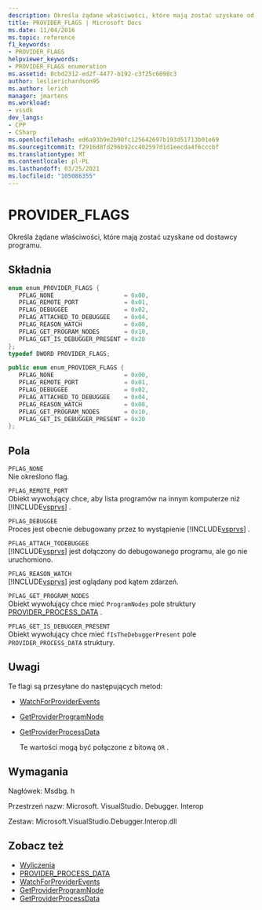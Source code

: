 ```yaml
---
description: Określa żądane właściwości, które mają zostać uzyskane od dostawcy programu.
title: PROVIDER_FLAGS | Microsoft Docs
ms.date: 11/04/2016
ms.topic: reference
f1_keywords:
- PROVIDER_FLAGS
helpviewer_keywords:
- PROVIDER_FLAGS enumeration
ms.assetid: 8cbd2312-ed2f-4477-b192-c3f25c6098c3
author: leslierichardson95
ms.author: lerich
manager: jmartens
ms.workload:
- vssdk
dev_langs:
- CPP
- CSharp
ms.openlocfilehash: ed6a93b9e2b90fc125642697b193d51713b01e69
ms.sourcegitcommit: f2916d8fd296b92cc402597d1d1eecda4f6cccbf
ms.translationtype: MT
ms.contentlocale: pl-PL
ms.lasthandoff: 03/25/2021
ms.locfileid: "105086355"
---
```

# <a name="provider_flags"></a>PROVIDER_FLAGS
Określa żądane właściwości, które mają zostać uzyskane od dostawcy programu.

## <a name="syntax"></a>Składnia

```cpp
enum enum_PROVIDER_FLAGS {
   PFLAG_NONE                    = 0x00,
   PFLAG_REMOTE_PORT             = 0x01,
   PFLAG_DEBUGGEE                = 0x02,
   PFLAG_ATTACHED_TO_DEBUGGEE    = 0x04,
   PFLAG_REASON_WATCH            = 0x08,
   PFLAG_GET_PROGRAM_NODES       = 0x10,
   PFLAG_GET_IS_DEBUGGER_PRESENT = 0x20
};
typedef DWORD PROVIDER_FLAGS;
```

```csharp
public enum enum_PROVIDER_FLAGS {
   PFLAG_NONE                    = 0x00,
   PFLAG_REMOTE_PORT             = 0x01,
   PFLAG_DEBUGGEE                = 0x02,
   PFLAG_ATTACHED_TO_DEBUGGEE    = 0x04,
   PFLAG_REASON_WATCH            = 0x08,
   PFLAG_GET_PROGRAM_NODES       = 0x10,
   PFLAG_GET_IS_DEBUGGER_PRESENT = 0x20
};
```

## <a name="fields"></a>Pola
 `PFLAG_NONE`\
 Nie określono flag.

 `PFLAG_REMOTE_PORT`\
 Obiekt wywołujący chce, aby lista programów na innym komputerze niż [!INCLUDE[vsprvs](../../../code-quality/includes/vsprvs_md.md)] .

 `PFLAG_DEBUGGEE`\
 Proces jest obecnie debugowany przez to wystąpienie [!INCLUDE[vsprvs](../../../code-quality/includes/vsprvs_md.md)] .

 `PFLAG_ATTACH_TODEBUGGEE`\
 [!INCLUDE[vsprvs](../../../code-quality/includes/vsprvs_md.md)] jest dołączony do debugowanego programu, ale go nie uruchomiono.

 `PFLAG_REASON_WATCH`\
 [!INCLUDE[vsprvs](../../../code-quality/includes/vsprvs_md.md)] jest oglądany pod kątem zdarzeń.

 `PFLAG_GET_PROGRAM_NODES`\
 Obiekt wywołujący chce mieć `ProgramNodes` pole struktury [PROVIDER_PROCESS_DATA](../../../extensibility/debugger/reference/provider-process-data.md) .

 `PFLAG_GET_IS_DEBUGGER_PRESENT`\
 Obiekt wywołujący chce mieć `fIsTheDebuggerPresent` pole `PROVIDER_PROCESS_DATA` struktury.

## <a name="remarks"></a>Uwagi
 Te flagi są przesyłane do następujących metod:

- [WatchForProviderEvents](../../../extensibility/debugger/reference/idebugprogramprovider2-watchforproviderevents.md)

- [GetProviderProgramNode](../../../extensibility/debugger/reference/idebugprogramprovider2-getproviderprogramnode.md)

- [GetProviderProcessData](../../../extensibility/debugger/reference/idebugprogramprovider2-getproviderprocessdata.md)

  Te wartości mogą być połączone z bitową `OR` .

## <a name="requirements"></a>Wymagania
 Nagłówek: Msdbg. h

 Przestrzeń nazw: Microsoft. VisualStudio. Debugger. Interop

 Zestaw: Microsoft.VisualStudio.Debugger.Interop.dll

## <a name="see-also"></a>Zobacz też
- [Wyliczenia](../../../extensibility/debugger/reference/enumerations-visual-studio-debugging.md)
- [PROVIDER_PROCESS_DATA](../../../extensibility/debugger/reference/provider-process-data.md)
- [WatchForProviderEvents](../../../extensibility/debugger/reference/idebugprogramprovider2-watchforproviderevents.md)
- [GetProviderProgramNode](../../../extensibility/debugger/reference/idebugprogramprovider2-getproviderprogramnode.md)
- [GetProviderProcessData](../../../extensibility/debugger/reference/idebugprogramprovider2-getproviderprocessdata.md)
